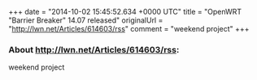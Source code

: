 +++
date = "2014-10-02 15:45:52.634 +0000 UTC"
title = "OpenWRT "Barrier Breaker" 14.07 released"
originalUrl = "http://lwn.net/Articles/614603/rss"
comment = "weekend project"
+++

### About http://lwn.net/Articles/614603/rss:

weekend project

